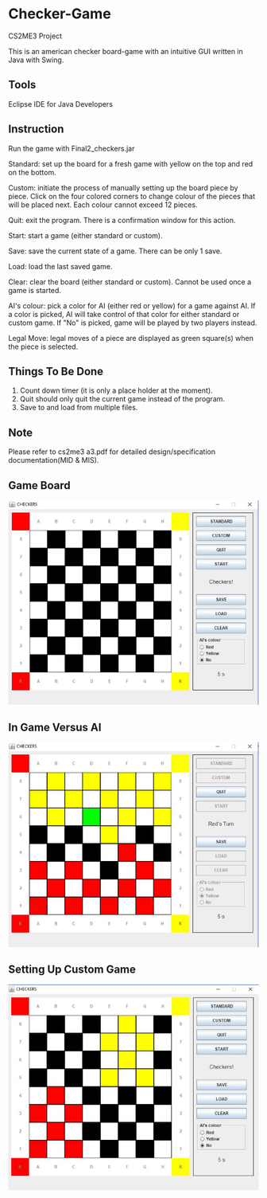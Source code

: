 # Checker-Game
CS2ME3 Project

This is an american checker board-game with an intuitive GUI written in Java with Swing.

## Tools
Eclipse IDE for Java Developers

## Instruction
Run the game with Final2_checkers.jar

Standard: set up the board for a fresh game with yellow on the top and red on the bottom.

Custom: initiate the process of manually setting up the board piece by piece. Click on the four colored corners to change colour of the pieces that will be placed next. Each colour cannot exceed 12 pieces. 

Quit: exit the program. There is a confirmation window for this action.

Start: start a game (either standard or custom).

Save: save the current state of a game. There can be only 1 save.

Load: load the last saved game. 

Clear: clear the board (either standard or custom). Cannot be used once a game is started.

AI's colour: pick a color for AI (either red or yellow) for a game against AI. If a color is picked, AI will take control of that color for either standard or custom game. If "No" is picked, game will be played by two players instead.

Legal Move: legal moves of a piece are displayed as green square(s) when the piece is selected.

## Things To Be Done
1. Count down timer (it is only a place holder at the moment).
2. Quit should only quit the current game instead of the program.
3. Save to and load from multiple files.

## Note
Please refer to cs2me3 a3.pdf for detailed design/specification documentation(MID & MIS).

## Game Board
![alt text](https://github.com/Psharp1004/Checker-Game/blob/master/screenshot1.JPG)

## In Game Versus AI
![alt text](https://github.com/Psharp1004/Checker-Game/blob/master/screenshot2.JPG)

## Setting Up Custom Game
![alt text](https://github.com/Psharp1004/Checker-Game/blob/master/screenshot3.JPG)


